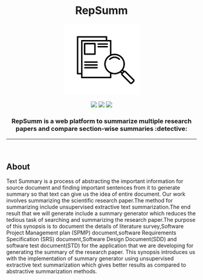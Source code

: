 <h1 align="center">RepSumm</h1>

<div align="center">

<img src="./frontend/src/Images/logo.png" width=200px/>

<br>

[![](https://img.shields.io/badge/Made_with-React-red?style=for-the-badge&logo=React)](https://reactjs.org/ "React")
[![](https://img.shields.io/badge/Made_with-Django-red?style=for-the-badge&logo=Django)](https://docs.djangoproject.com/en/4.0/ "Django")
[![](https://img.shields.io/badge/IDE-Visual_Studio_Code-red?style=for-the-badge&logo=visual-studio-code)](https://code.visualstudio.com/  "Visual Studio Code")

<h3>RepSumm is a web platform to summarize multiple research papers and compare section-wise summaries :detective:</h3>
</div>

---
<br>

## About

Text Summary is a process of abstracting the important information for source document and finding important sentences from it to generate summary so that text can give us the idea of entire document. Our work involves summarizing the scientific research paper.The method for summarizing include unsupervised extractive text summarization.The end result that we will generate include a summary generator which reduces the tedious task of searching and summarizing the research paper.The purpose of this synopsis is to document the details of literature survey,Software Project Management plan (SPMP) document,software Requirements Specification (SRS) document,Software Design Document(SDD) and software test document(STD) for the application that we are developing for generating the summary of the research paper. This synopsis introduces us with the implementation of summary generator using unsupervised extractive text summarization which gives better results as compared to abstractive summarization methods.
